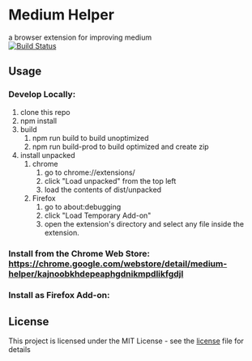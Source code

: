 # Medium Helper
a browser extension for improving medium<br>
[![Build Status](https://travis-ci.com/albertpatterson/medium-helper.svg?branch=master)](https://travis-ci.com/albertpatterson/medium-helper)

## Usage
### Develop Locally:
1) clone this repo
2) npm install
3) build
   1) npm run build to build unoptimized
   2) npm run build-prod to build optimized and create zip
4) install unpacked
   1) chrome
      1) go to chrome://extensions/
      2) click "Load unpacked" from the top left
      3) load the contents of dist/unpacked
   2) Firefox
      1) go to about:debugging
      2) click "Load Temporary Add-on"
      3) open the extension's directory and select any file inside the extension.

### Install from the Chrome Web Store: https://chrome.google.com/webstore/detail/medium-helper/kajnoobkhdepeaphgdnikmpdlikfgdjl

### Install as Firefox Add-on: 

## License
This project is licensed under the MIT License - see the [license](LICENSE) file for details
